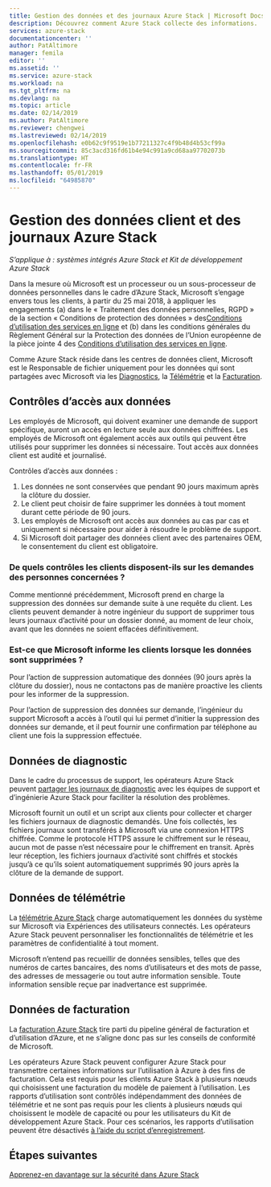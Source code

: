 ```yaml
---
title: Gestion des données et des journaux Azure Stack | Microsoft Docs
description: Découvrez comment Azure Stack collecte des informations.
services: azure-stack
documentationcenter: ''
author: PatAltimore
manager: femila
editor: ''
ms.assetid: ''
ms.service: azure-stack
ms.workload: na
ms.tgt_pltfrm: na
ms.devlang: na
ms.topic: article
ms.date: 02/14/2019
ms.author: PatAltimore
ms.reviewer: chengwei
ms.lastreviewed: 02/14/2019
ms.openlocfilehash: e0b62c9f9519e1b77211327c4f9b48d4b53cf99a
ms.sourcegitcommit: 85c3acd316fd61b4e94c991a9cd68aa97702073b
ms.translationtype: HT
ms.contentlocale: fr-FR
ms.lasthandoff: 05/01/2019
ms.locfileid: "64985870"
---
```

# <a name="azure-stack-log-and-customer-data-handling"></a>Gestion des données client et des journaux Azure Stack 
*S’applique à : systèmes intégrés Azure Stack et Kit de développement Azure Stack*  

Dans la mesure où Microsoft est un processeur ou un sous-processeur de données personnelles dans le cadre d’Azure Stack, Microsoft s’engage envers tous les clients, à partir du 25 mai 2018, à appliquer les engagements (a) dans le « Traitement des données personnelles, RGPD » de la section « Conditions de protection des données » des[Conditions d’utilisation des services en ligne](https://nam06.safelinks.protection.outlook.com/?url=http%3A%2F%2Fwww.microsoftvolumelicensing.com%2FDocumentSearch.aspx%3FMode%3D3%26DocumentTypeId%3D31&data=02%7C01%7Ccomartin%40microsoft.com%7Ce2ce478261764c79c3f308d68df01136%7C72f988bf86f141af91ab2d7cd011db47%7C1%7C0%7C636852459551078818&sdata=cpWsfZTBHpqEFr50DWQOryq342U8shgeFgMXVPQz5ug%3D&reserved=0) et (b) dans les conditions générales du Règlement Général sur la Protection des données de l’Union européenne de la pièce jointe 4 des [Conditions d’utilisation des services en ligne](https://nam06.safelinks.protection.outlook.com/?url=http%3A%2F%2Fwww.microsoftvolumelicensing.com%2FDocumentSearch.aspx%3FMode%3D3%26DocumentTypeId%3D31&data=02%7C01%7Ccomartin%40microsoft.com%7Ce2ce478261764c79c3f308d68df01136%7C72f988bf86f141af91ab2d7cd011db47%7C1%7C0%7C636852459551088813&sdata=bv1CBiaCnYmjiv6S0dFCbWEd4fNCkPBjBwgylNa%2FNt0%3D&reserved=0). 

Comme Azure Stack réside dans les centres de données client, Microsoft est le Responsable de fichier uniquement pour les données qui sont partagées avec Microsoft via les [Diagnostics](azure-stack-diagnostics.md), la [Télémétrie](azure-stack-telemetry.md) et la [Facturation](azure-stack-usage-reporting.md).  

## <a name="data-access-controls"></a>Contrôles d’accès aux données 
Les employés de Microsoft, qui doivent examiner une demande de support spécifique, auront un accès en lecture seule aux données chiffrées. Les employés de Microsoft ont également accès aux outils qui peuvent être utilisés pour supprimer les données si nécessaire. Tout accès aux données client est audité et journalisé.  

Contrôles d’accès aux données :
1.  Les données ne sont conservées que pendant 90 jours maximum après la clôture du dossier.
2.  Le client peut choisir de faire supprimer les données à tout moment durant cette période de 90 jours.
3.  Les employés de Microsoft ont accès aux données au cas par cas et uniquement si nécessaire pour aider à résoudre le problème de support. 
4.  Si Microsoft doit partager des données client avec des partenaires OEM, le consentement du client est obligatoire.  

### <a name="what-data-subject-requests-dsr-controls-do-customers-have"></a>De quels contrôles les clients disposent-ils sur les demandes des personnes concernées ?
Comme mentionné précédemment, Microsoft prend en charge la suppression des données sur demande suite à une requête du client. Les clients peuvent demander à notre ingénieur du support de supprimer tous leurs journaux d’activité pour un dossier donné, au moment de leur choix, avant que les données ne soient effacées définitivement.  

### <a name="does-microsoft-notify-customers-when-the-data-is-deleted"></a>Est-ce que Microsoft informe les clients lorsque les données sont supprimées ?
Pour l’action de suppression automatique des données (90 jours après la clôture du dossier), nous ne contactons pas de manière proactive les clients pour les informer de la suppression. 

Pour l’action de suppression des données sur demande, l’ingénieur du support Microsoft a accès à l’outil qui lui permet d’initier la suppression des données sur demande, et il peut fournir une confirmation par téléphone au client une fois la suppression effectuée.

## <a name="diagnostic-data"></a>Données de diagnostic
Dans le cadre du processus de support, les opérateurs Azure Stack peuvent [partager les journaux de diagnostic](azure-stack-diagnostics.md) avec les équipes de support et d’ingénierie Azure Stack pour faciliter la résolution des problèmes.

Microsoft fournit un outil et un script aux clients pour collecter et charger les fichiers journaux de diagnostic demandés. Une fois collectés, les fichiers journaux sont transférés à Microsoft via une connexion HTTPS chiffrée. Comme le protocole HTTPS assure le chiffrement sur le réseau, aucun mot de passe n’est nécessaire pour le chiffrement en transit. Après leur réception, les fichiers journaux d’activité sont chiffrés et stockés jusqu’à ce qu’ils soient automatiquement supprimés 90 jours après la clôture de la demande de support.

## <a name="telemetry-data"></a>Données de télémétrie
La [télémétrie Azure Stack](azure-stack-telemetry.md) charge automatiquement les données du système sur Microsoft via Expériences des utilisateurs connectés. Les opérateurs Azure Stack peuvent personnaliser les fonctionnalités de télémétrie et les paramètres de confidentialité à tout moment.

Microsoft n’entend pas recueillir de données sensibles, telles que des numéros de cartes bancaires, des noms d’utilisateurs et des mots de passe, des adresses de messagerie ou tout autre information sensible. Toute information sensible reçue par inadvertance est supprimée. 

## <a name="billing-data"></a>Données de facturation
La [facturation Azure Stack](azure-stack-usage-reporting.md) tire parti du pipeline général de facturation et d’utilisation d’Azure, et ne s’aligne donc pas sur les conseils de conformité de Microsoft.

Les opérateurs Azure Stack peuvent configurer Azure Stack pour transmettre certaines informations sur l’utilisation à Azure à des fins de facturation. Cela est requis pour les clients Azure Stack à plusieurs nœuds qui choisissent une facturation du modèle de paiement à l’utilisation. Les rapports d’utilisation sont contrôlés indépendamment des données de télémétrie et ne sont pas requis pour les clients à plusieurs nœuds qui choisissent le modèle de capacité ou pour les utilisateurs du Kit de développement Azure Stack. Pour ces scénarios, les rapports d’utilisation peuvent être désactivés [à l’aide du script d’enregistrement](azure-stack-usage-reporting.md).


## <a name="next-steps"></a>Étapes suivantes 
[Apprenez-en davantage sur la sécurité dans Azure Stack](azure-stack-security-foundations.md) 
